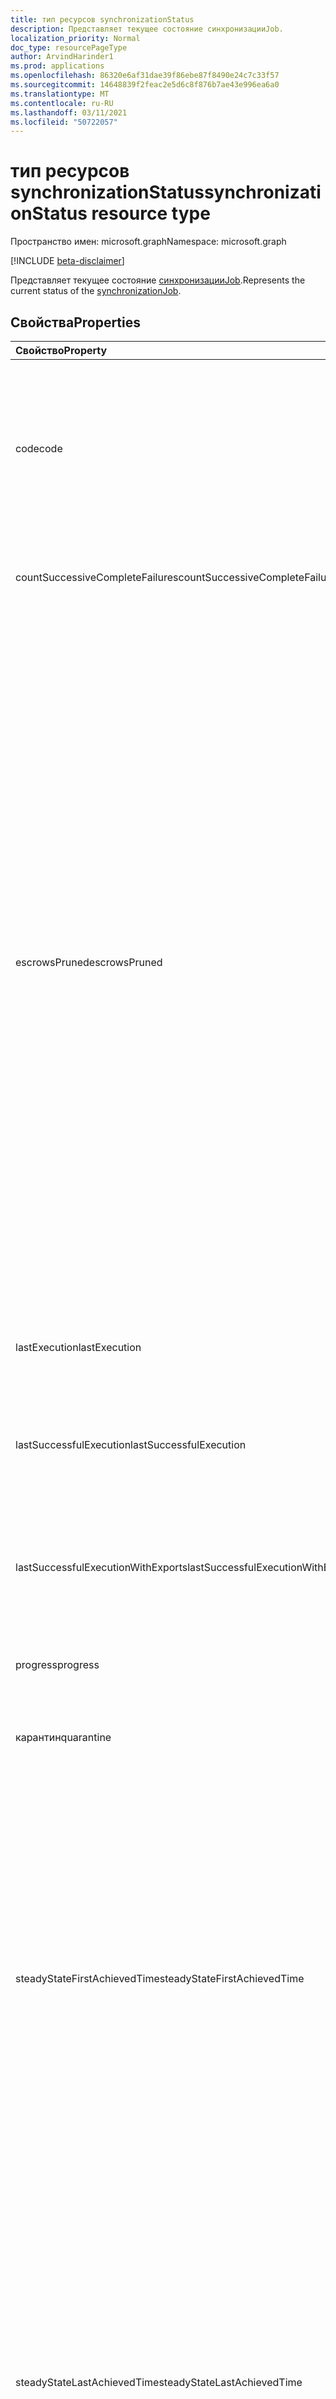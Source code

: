 ```yaml
---
title: тип ресурсов synchronizationStatus
description: Представляет текущее состояние синхронизацииJob.
localization_priority: Normal
doc_type: resourcePageType
author: ArvindHarinder1
ms.prod: applications
ms.openlocfilehash: 86320e6af31dae39f86ebe87f8490e24c7c33f57
ms.sourcegitcommit: 14648839f2feac2e5d6c8f876b7ae43e996ea6a0
ms.translationtype: MT
ms.contentlocale: ru-RU
ms.lasthandoff: 03/11/2021
ms.locfileid: "50722057"
---
```

# <a name="synchronizationstatus-resource-type"></a><span data-ttu-id="810cb-103">тип ресурсов synchronizationStatus</span><span class="sxs-lookup"><span data-stu-id="810cb-103">synchronizationStatus resource type</span></span>

<span data-ttu-id="810cb-104">Пространство имен: microsoft.graph</span><span class="sxs-lookup"><span data-stu-id="810cb-104">Namespace: microsoft.graph</span></span>

[!INCLUDE [beta-disclaimer](../../includes/beta-disclaimer.md)]

<span data-ttu-id="810cb-105">Представляет текущее состояние [синхронизацииJob](synchronization-synchronizationjob.md).</span><span class="sxs-lookup"><span data-stu-id="810cb-105">Represents the current status of the [synchronizationJob](synchronization-synchronizationjob.md).</span></span>

## <a name="properties"></a><span data-ttu-id="810cb-106">Свойства</span><span class="sxs-lookup"><span data-stu-id="810cb-106">Properties</span></span>

| <span data-ttu-id="810cb-107">Свойство</span><span class="sxs-lookup"><span data-stu-id="810cb-107">Property</span></span>                              | <span data-ttu-id="810cb-108">Тип</span><span class="sxs-lookup"><span data-stu-id="810cb-108">Type</span></span>      | <span data-ttu-id="810cb-109">Описание</span><span class="sxs-lookup"><span data-stu-id="810cb-109">Description</span></span>    |
|:--------------------------------------|:----------|:---------------|
|<span data-ttu-id="810cb-110">code</span><span class="sxs-lookup"><span data-stu-id="810cb-110">code</span></span>|<span data-ttu-id="810cb-111">String</span><span class="sxs-lookup"><span data-stu-id="810cb-111">String</span></span>|<span data-ttu-id="810cb-112">Код состояния высокого уровня задания синхронизации.</span><span class="sxs-lookup"><span data-stu-id="810cb-112">High-level status code of the synchronization job.</span></span> <span data-ttu-id="810cb-113">Возможные значения: `NotConfigured`, `NotRun`, `Active`, `Paused`, `Quarantine`.</span><span class="sxs-lookup"><span data-stu-id="810cb-113">Possible values are: `NotConfigured`, `NotRun`, `Active`, `Paused`, `Quarantine`.</span></span>|
|<span data-ttu-id="810cb-114">countSuccessiveCompleteFailures</span><span class="sxs-lookup"><span data-stu-id="810cb-114">countSuccessiveCompleteFailures</span></span>|<span data-ttu-id="810cb-115">Int64</span><span class="sxs-lookup"><span data-stu-id="810cb-115">Int64</span></span>|<span data-ttu-id="810cb-116">Количество последовательных сбойных работ.</span><span class="sxs-lookup"><span data-stu-id="810cb-116">Number of consecutive times this job failed.</span></span>|
|<span data-ttu-id="810cb-117">escrowsPruned</span><span class="sxs-lookup"><span data-stu-id="810cb-117">escrowsPruned</span></span>|<span data-ttu-id="810cb-118">Boolean</span><span class="sxs-lookup"><span data-stu-id="810cb-118">Boolean</span></span>|<span data-ttu-id="810cb-119">`true` если эскроуы задания (ошибки на уровне объекта) были обрезки во время начальной синхронизации.</span><span class="sxs-lookup"><span data-stu-id="810cb-119">`true` if the job's escrows (object-level errors) were pruned during initial synchronization.</span></span> <span data-ttu-id="810cb-120">Escrows можно обрезать, если во время начальной синхронизации вы достигнете порога ошибок, которые обычно помещали бы задание в карантин.</span><span class="sxs-lookup"><span data-stu-id="810cb-120">Escrows can be pruned if during the initial synchronization, you reach the threshold of errors that would normally put the job in quarantine.</span></span> <span data-ttu-id="810cb-121">Вместо того чтобы ходить в карантин, процесс синхронизации очищает ошибки задания и продолжается до завершения начальной синхронизации.</span><span class="sxs-lookup"><span data-stu-id="810cb-121">Instead of going into quarantine, the synchronization process clears the job's errors and continues until the initial synchronization is completed.</span></span> <span data-ttu-id="810cb-122">После завершения начальной синхронизации задание приостанавливется и будет ждать, пока клиент очистит ошибки.</span><span class="sxs-lookup"><span data-stu-id="810cb-122">When the initial synchronization is completed, the job will pause and wait for the customer to clean up the errors.</span></span>|
|<span data-ttu-id="810cb-123">lastExecution</span><span class="sxs-lookup"><span data-stu-id="810cb-123">lastExecution</span></span>|[<span data-ttu-id="810cb-124">синхронизацияTaskExecution</span><span class="sxs-lookup"><span data-stu-id="810cb-124">synchronizationTaskExecution</span></span>](synchronization-synchronizationtaskexecution.md)|<span data-ttu-id="810cb-125">Сведения о последнем выполнении задания.</span><span class="sxs-lookup"><span data-stu-id="810cb-125">Details of the last execution of the job.</span></span>|
|<span data-ttu-id="810cb-126">lastSuccessfulExecution</span><span class="sxs-lookup"><span data-stu-id="810cb-126">lastSuccessfulExecution</span></span>|[<span data-ttu-id="810cb-127">синхронизацияTaskExecution</span><span class="sxs-lookup"><span data-stu-id="810cb-127">synchronizationTaskExecution</span></span>](synchronization-synchronizationtaskexecution.md)|<span data-ttu-id="810cb-128">Сведения о последнем выполнении этого задания, в котором не было никаких ошибок.</span><span class="sxs-lookup"><span data-stu-id="810cb-128">Details of the last execution of this job, which didn't have any errors.</span></span>|
|<span data-ttu-id="810cb-129">lastSuccessfulExecutionWithExports</span><span class="sxs-lookup"><span data-stu-id="810cb-129">lastSuccessfulExecutionWithExports</span></span>|[<span data-ttu-id="810cb-130">синхронизацияTaskExecution</span><span class="sxs-lookup"><span data-stu-id="810cb-130">synchronizationTaskExecution</span></span>](synchronization-synchronizationtaskexecution.md)|<span data-ttu-id="810cb-131">Сведения о последнем выполнении задания, которое экспортирует объекты в целевой каталог.</span><span class="sxs-lookup"><span data-stu-id="810cb-131">Details of the last execution of the job, which exported objects into the target directory.</span></span>|
|<span data-ttu-id="810cb-132">progress</span><span class="sxs-lookup"><span data-stu-id="810cb-132">progress</span></span>|<span data-ttu-id="810cb-133">[коллекция synchronizationProgress](synchronization-synchronizationprogress.md)</span><span class="sxs-lookup"><span data-stu-id="810cb-133">[synchronizationProgress](synchronization-synchronizationprogress.md) collection</span></span>|<span data-ttu-id="810cb-134">Сведения о ходе выполнения задания.</span><span class="sxs-lookup"><span data-stu-id="810cb-134">Details of the progress of a job toward completion.</span></span>|
|<span data-ttu-id="810cb-135">карантин</span><span class="sxs-lookup"><span data-stu-id="810cb-135">quarantine</span></span>|[<span data-ttu-id="810cb-136">синхронизацияКварантин</span><span class="sxs-lookup"><span data-stu-id="810cb-136">synchronizationQuarantine</span></span>](synchronization-quarantine.md)|<span data-ttu-id="810cb-137">Если задание находится в карантине, сведения о карантине.</span><span class="sxs-lookup"><span data-stu-id="810cb-137">If job is in quarantine, quarantine details.</span></span>|
|<span data-ttu-id="810cb-138">steadyStateFirstAchievedTime</span><span class="sxs-lookup"><span data-stu-id="810cb-138">steadyStateFirstAchievedTime</span></span>|<span data-ttu-id="810cb-139">DateTimeOffset</span><span class="sxs-lookup"><span data-stu-id="810cb-139">DateTimeOffset</span></span>|<span data-ttu-id="810cb-140">Время, когда было достигнуто стабильное состояние (больше никаких изменений в процессе) было достигнуто.</span><span class="sxs-lookup"><span data-stu-id="810cb-140">The time when steady state (no more changes to the process) was first achieved.</span></span> <span data-ttu-id="810cb-141">Тип Timestamp представляет сведения о времени и дате с использованием формата ISO 8601 (всегда применяется формат UTC).</span><span class="sxs-lookup"><span data-stu-id="810cb-141">The Timestamp type represents date and time information using ISO 8601 format and is always in UTC time.</span></span> <span data-ttu-id="810cb-142">Например, значение полуночи 1 января 2014 г. в формате UTC: `2014-01-01T00:00:00Z`.</span><span class="sxs-lookup"><span data-stu-id="810cb-142">For example, midnight UTC on Jan 1, 2014 is `2014-01-01T00:00:00Z`.</span></span>|
|<span data-ttu-id="810cb-143">steadyStateLastAchievedTime</span><span class="sxs-lookup"><span data-stu-id="810cb-143">steadyStateLastAchievedTime</span></span>|<span data-ttu-id="810cb-144">DateTimeOffset</span><span class="sxs-lookup"><span data-stu-id="810cb-144">DateTimeOffset</span></span>|<span data-ttu-id="810cb-145">Время, когда стабильное состояние (больше не изменяется в процессе) было достигнуто в последний раз.</span><span class="sxs-lookup"><span data-stu-id="810cb-145">The time when steady state (no more changes to the process) was last achieved.</span></span> <span data-ttu-id="810cb-146">Тип Timestamp представляет сведения о времени и дате с использованием формата ISO 8601 (всегда применяется формат UTC).</span><span class="sxs-lookup"><span data-stu-id="810cb-146">The Timestamp type represents date and time information using ISO 8601 format and is always in UTC time.</span></span> <span data-ttu-id="810cb-147">Например, значение полуночи 1 января 2014 г. в формате UTC: `2014-01-01T00:00:00Z`.</span><span class="sxs-lookup"><span data-stu-id="810cb-147">For example, midnight UTC on Jan 1, 2014 is `2014-01-01T00:00:00Z`.</span></span>|
|<span data-ttu-id="810cb-148">synchronizedEntryCountByType</span><span class="sxs-lookup"><span data-stu-id="810cb-148">synchronizedEntryCountByType</span></span>|<span data-ttu-id="810cb-149">[stringKeyLongValuePair](synchronization-stringkeylongvaluepair.md) collection</span><span class="sxs-lookup"><span data-stu-id="810cb-149">[stringKeyLongValuePair](synchronization-stringkeylongvaluepair.md) collection</span></span>|<span data-ttu-id="810cb-150">Количество синхронизированных объектов, перечисленных по типу объекта.</span><span class="sxs-lookup"><span data-stu-id="810cb-150">Count of synchronized objects, listed by object type.</span></span>|
|<span data-ttu-id="810cb-151">устранение неполадокUrl</span><span class="sxs-lookup"><span data-stu-id="810cb-151">troubleshootingUrl</span></span>|<span data-ttu-id="810cb-152">String</span><span class="sxs-lookup"><span data-stu-id="810cb-152">String</span></span>|<span data-ttu-id="810cb-153">В случае ошибки URL-адрес с действиями по устранению неполадок для проблемы.</span><span class="sxs-lookup"><span data-stu-id="810cb-153">In the event of an error, the URL with the troubleshooting steps for the issue.</span></span>|

### <a name="synchronization-status-code-details"></a><span data-ttu-id="810cb-154">Сведения о коде состояния синхронизации</span><span class="sxs-lookup"><span data-stu-id="810cb-154">Synchronization status code details</span></span>

| <span data-ttu-id="810cb-155">Значение</span><span class="sxs-lookup"><span data-stu-id="810cb-155">Value</span></span>                              | <span data-ttu-id="810cb-156">Описание</span><span class="sxs-lookup"><span data-stu-id="810cb-156">Description</span></span>    |
|:-----------------------------------|:---------------|
|<span data-ttu-id="810cb-157">NotConfigured</span><span class="sxs-lookup"><span data-stu-id="810cb-157">NotConfigured</span></span>                       |<span data-ttu-id="810cb-158">Задание не было настроено и никогда не запускалось.</span><span class="sxs-lookup"><span data-stu-id="810cb-158">Job was not configured and never run.</span></span> <span data-ttu-id="810cb-159">Авторизация не была предоставлена.</span><span class="sxs-lookup"><span data-stu-id="810cb-159">No authorization was provided.</span></span> |
|<span data-ttu-id="810cb-160">NotRun</span><span class="sxs-lookup"><span data-stu-id="810cb-160">NotRun</span></span>                              |<span data-ttu-id="810cb-161">Задание было настроено и, возможно, запущено, но не завершило первый запуск.</span><span class="sxs-lookup"><span data-stu-id="810cb-161">Job was configured, and possibly started, but hasn't completed its first run.</span></span>|
|<span data-ttu-id="810cb-162">Активное</span><span class="sxs-lookup"><span data-stu-id="810cb-162">Active</span></span>                              |<span data-ttu-id="810cb-163">Задание работает периодически.</span><span class="sxs-lookup"><span data-stu-id="810cb-163">Job is running periodically.</span></span>|
|<span data-ttu-id="810cb-164">Приостановка</span><span class="sxs-lookup"><span data-stu-id="810cb-164">Paused</span></span>                              |<span data-ttu-id="810cb-165">Задание было приостановлено (обычно администратором) и в настоящее время не запущено, но состояние задания сохранено.</span><span class="sxs-lookup"><span data-stu-id="810cb-165">Job was paused (usually by an administrator) and currently is not running, but the state of the job is preserved.</span></span>|
|<span data-ttu-id="810cb-166">Карантин</span><span class="sxs-lookup"><span data-stu-id="810cb-166">Quarantine</span></span>                          |<span data-ttu-id="810cb-167">Задание находится на карантине.</span><span class="sxs-lookup"><span data-stu-id="810cb-167">Job is in quarantine.</span></span> <span data-ttu-id="810cb-168">Это может произойти, когда существует большой объем ошибок или критически важных ошибок, таких как аннулированные или просроченные учетные данные.</span><span class="sxs-lookup"><span data-stu-id="810cb-168">This might happen when there is a high volume of errors, or critical errors such as revoked/expired credentials.</span></span> <span data-ttu-id="810cb-169">В карантине процесс синхронизации будет пытаться выполнить задание с пониженной частотой.</span><span class="sxs-lookup"><span data-stu-id="810cb-169">While in quarantine, the synchronization process will attempt to run the job with reduced frequency.</span></span>|

## <a name="json-representation"></a><span data-ttu-id="810cb-170">Представление JSON</span><span class="sxs-lookup"><span data-stu-id="810cb-170">JSON representation</span></span>

<span data-ttu-id="810cb-171">Ниже указано представление ресурса в формате JSON.</span><span class="sxs-lookup"><span data-stu-id="810cb-171">The following is a JSON representation of the resource.</span></span>

<!-- {
  "blockType": "resource",
  "optionalProperties": [

  ],
  "@odata.type": "microsoft.graph.synchronizationStatus"
}-->

```json
{
  "code": "String",
  "countSuccessiveCompleteFailures": 1024,
  "escrowsPruned": true,
  "lastExecution": {"@odata.type": "microsoft.graph.synchronizationTaskExecution"},
  "lastSuccessfulExecution": {"@odata.type": "microsoft.graph.synchronizationTaskExecution"},
  "lastSuccessfulExecutionWithExports": {"@odata.type": "microsoft.graph.synchronizationTaskExecution"},
  "progress": [{"@odata.type": "microsoft.graph.synchronizationProgress"}],
  "quarantine": {"@odata.type": "microsoft.graph.synchronizationQuarantine"},
  "steadyStateFirstAchievedTime": "String (timestamp)",
  "steadyStateLastAchievedTime": "String (timestamp)",
  "synchronizedEntryCountByType": [{"@odata.type": "microsoft.graph.stringKeyLongValuePair"}],
  "troubleshootingUrl": "String"
}

```

<!-- uuid: 8fcb5dbc-d5aa-4681-8e31-b001d5168d79
2015-10-25 14:57:30 UTC -->
<!--
{
  "type": "#page.annotation",
  "description": "synchronizationStatus resource",
  "keywords": "",
  "section": "documentation",
  "tocPath": "",
  "suppressions": []
}
-->


